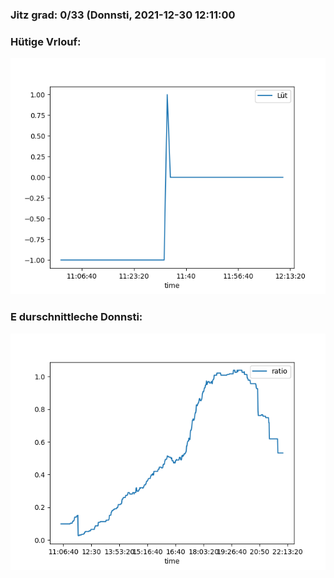 ### Jitz grad: 0/33 (Donnsti, 2021-12-30 12:11:00

### Hütige Vrlouf:
![Graph](Today.png)

### E durschnittleche Donnsti:
![Graph](Donnsti.png)